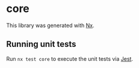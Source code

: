 # core

This library was generated with [Nx](https://nx.dev).

## Running unit tests

Run `nx test core` to execute the unit tests via [Jest](https://jestjs.io).
               